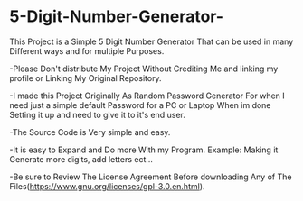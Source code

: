 # 5-Digit-Number-Generator-
This Project is a Simple 5 Digit Number Generator That can be used in many Different ways and for multiple Purposes. 

-Please Don't distribute My Project Without Crediting Me and linking my profile or Linking My Original Repository.

-I made this Project Originally As Random Password Generator For when I need just a simple default Password for a PC or Laptop When im done Setting it up and need to give it to it's end user.

-The Source Code is Very simple and easy.

-It is easy to Expand and Do more With my Program. Example: Making it Generate more digits, add letters ect...

-Be sure to Review The License Agreement Before downloading Any of The Files(https://www.gnu.org/licenses/gpl-3.0.en.html).


